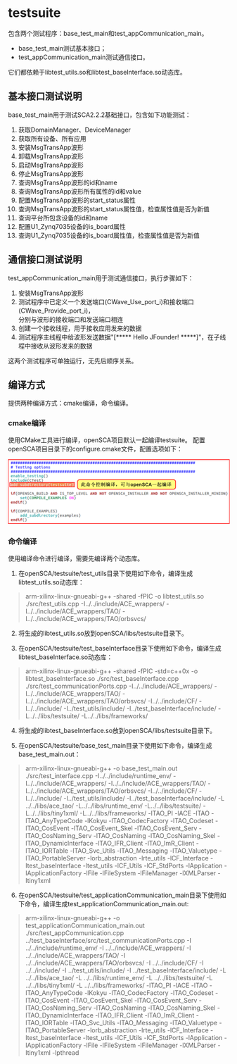 # testsuite
包含两个测试程序：base_test_main和test_appCommunication_main。<br>
* base_test_main测试基本接口；<br>
* test_appCommunication_main测试通信接口。<br>

它们都依赖于libtest_utils.so和libtest_baseInterface.so动态库。<br>

## 基本接口测试说明
base_test_main用于测试SCA2.2.2基础接口，包含如下功能测试：<br>

1. 获取DomainManager、DeviceManager
2. 获取所有设备、所有应用
3. 安装MsgTransApp波形
4. 卸载MsgTransApp波形
5. 启动MsgTransApp波形
6. 停止MsgTransApp波形
7. 查询MsgTransApp波形的id和name
8. 查询MsgTransApp波形所有属性的id和value 
9. 配置MsgTransApp波形的start_status属性
10. 查询MsgTransApp波形的start_status属性值，检查属性值是否为新值
11. 查询平台所包含设备的id和name
12. 配置U1_Zynq7035设备的is_board属性
13. 查询U1_Zynq7035设备的is_board属性值，检查属性值是否为新值

## 通信接口测试说明
test_appCommunication_main用于测试通信接口，执行步骤如下：<br>

1. 安装MsgTransApp波形
2. 测试程序中已定义一个发送端口(CWave_Use_port_i)和接收端口(CWave_Provide_port_i)，<br>
分别与波形的接收端口和发送端口相连
3. 创建一个接收线程，用于接收应用发来的数据
4. 测试程序主线程中给波形发送数据"[***** Hello JFounder! *****]"，在子线程中接收从波形发来的数据

这两个测试程序可单独运行，无先后顺序关系。

## 编译方式
提供两种编译方式：cmake编译，命令编译。

### cmake编译
使用CMake工具进行编译，openSCA项目默认一起编译testsuite。
配置openSCA项目目录下的configure.cmake文件，配置选项如下：<br>

![](https://github.com/JFounderSDR/testsuite/blob/master/compile_config.png)

### 命令编译
使用编译命令进行编译，需要先编译两个动态库。

1. 在openSCA/testsuite/test_utils目录下使用如下命令，编译生成libtest_utils.so动态库：

> arm-xilinx-linux-gnueabi-g++ -shared -fPIC -o libtest_utils.so ./src/test_utils.cpp -I../../include/ACE_wrappers/ -I../../include/ACE_wrappers/TAO/ -I../../include/ACE_wrappers/TAO/orbsvcs/

2. 将生成的libtest_utils.so放到openSCA/libs/testsuite目录下。

3. 在openSCA/testsuite/test_baseInterface目录下使用如下命令，编译生成libtest_baseInterface.so动态库：

> arm-xilinx-linux-gnueabi-g++ -shared -fPIC -std=c++0x -o libtest_baseInterface.so ./src/test_baseInterface.cpp ./src/test_communicationPorts.cpp -I../../include/ACE_wrappers/ -I../../include/ACE_wrappers/TAO/ -I../../include/ACE_wrappers/TAO/orbsvcs/ -I../../include/CF/ -I../../include/ -I../test_utils/include/ -I../test_baseInterface/include/ -L../../libs/testsuite/ -L../../libs/frameworks/

4. 将生成的libtest_baseInterface.so放到openSCA/libs/testsuite目录下。

5. 在openSCA/testsuite/base_test_main目录下使用如下命令，编译生成base_test_main.out：

> arm-xilinx-linux-gnueabi-g++ -o base_test_main.out ./src/test_interface.cpp -I../../include/runtime_env/ -I../../include/ACE_wrappers/ -I../../include/ACE_wrappers/TAO/ -I../../include/ACE_wrappers/TAO/orbsvcs/ -I../../include/CF/ -I../../include/ -I../test_utils/include/ -I../test_baseInterface/include/ -L ../../libs/ace_tao/ -L../../libs/runtime_env/ -L../../libs/testsuite/ -L../../libs/tiny1xml/ -L../../libs/frameworks/ -lTAO_PI -lACE -lTAO -lTAO_AnyTypeCode -lKokyu -lTAO_CodecFactory -lTAO_Codeset -lTAO_CosEvent -lTAO_CosEvent_Skel -lTAO_CosEvent_Serv -lTAO_CosNaming_Serv -lTAO_CosNaming -lTAO_CosNaming_Skel -lTAO_DynamicInterface -lTAO_IFR_Client -lTAO_ImR_Client -lTAO_IORTable -lTAO_Svc_Utils -lTAO_Messaging -lTAO_Valuetype -lTAO_PortableServer -lorb_abstraction -lrte_utils -lCF_Interface -ltest_baseInterface -ltest_utils -lCF_Utils -lCF_StdPorts -lApplication -lApplicationFactory -lFile -lFileSystem -lFileManager -lXMLParser -ltiny1xml

6. 在openSCA/testsuite/test_applicationCommunication_main目录下使用如下命令，编译生成test_applicationCommunication_main.out:

> arm-xilinx-linux-gnueabi-g++ -o test_applicationCommunication_main.out ./src/test_appCommunication.cpp ../test_baseInterface/src/test_communicationPorts.cpp -I ../../include/runtime_env/ -I ../../include/ACE_wrappers/ -I ../../include/ACE_wrappers/TAO/ -I ../../include/ACE_wrappers/TAO/orbsvcs/ -I ../../include/CF/ -I ../../include/ -I ../test_utils/include/ -I ../test_baseInterface/include/ -L ../../libs/ace_tao/ -L ../../libs/runtime_env/ -L ../../libs/testsuite/ -L ../../libs/tiny1xml/ -L ../../libs/frameworks/ -lTAO_PI -lACE -lTAO -lTAO_AnyTypeCode -lKokyu -lTAO_CodecFactory -lTAO_Codeset -lTAO_CosEvent -lTAO_CosEvent_Skel -lTAO_CosEvent_Serv -lTAO_CosNaming_Serv -lTAO_CosNaming -lTAO_CosNaming_Skel -lTAO_DynamicInterface -lTAO_IFR_Client -lTAO_ImR_Client -lTAO_IORTable -lTAO_Svc_Utils -lTAO_Messaging -lTAO_Valuetype -lTAO_PortableServer -lorb_abstraction -lrte_utils -lCF_Interface -ltest_baseInterface -ltest_utils -lCF_Utils -lCF_StdPorts -lApplication -lApplicationFactory -lFile -lFileSystem -lFileManager -lXMLParser -ltiny1xml -lpthread
